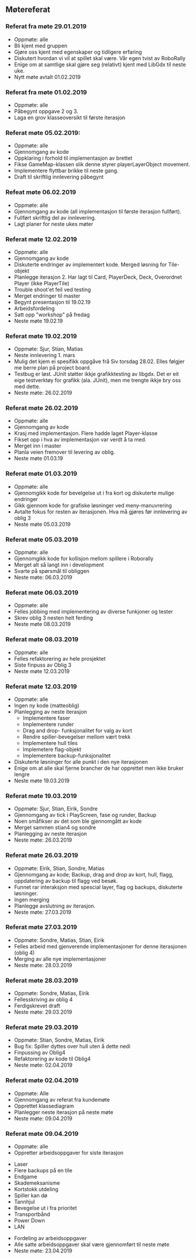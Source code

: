 ## Møtereferat

### Referat fra møte 29.01.2019
- Oppmøte: alle
- Bli kjent med gruppen
- Gjøre oss kjent med egenskaper og tidligere erfaring
- Diskutert hvordan vi vil at spillet skal være. Vår egen tvist av RoboRally
- Enige om at samtlige skal gjøre seg (relativt) kjent med LibGdx til neste uke.
- Nytt møte avtalt 01.02.2019

### Referat fra møte 01.02.2019
- Oppmøte: alle
- Påbegynt oppgave 2 og 3.
- Laga en grov klasseoversikt til første iterasjon

### Referat møte 05.02.2019:
- Oppmøte: alle
- Gjennomgang av kode
- Oppklaring i forhold til implementasjon av brettet
- Fikse GameMap-klassen slik denne styrer playerLayerObject movement.
- Implementere flyttbar brikke til neste gang.
- Draft til skriftlig innlevering påbegynt

### Refeat møte 06.02.2019
- Oppmøte: alle
- Gjennomgang av kode (all implementasjon til første iterasjon fullført).
- Fullført skriftlig del av innlevering.
- Lagt planer for neste ukes møter  

###  Referat møte 12.02.2019
 - Oppmøte: alle
 - Gjennomgang av kode
 - Diskuterte endringer av implementert kode. Merged løsning for Tile-objekt
 - Planlegge iterasjon 2. Har lagt til Card, PlayerDeck, Deck, Overordnet Player (ikke PlayerTile)
 - Trouble shoot'et feil ved testing
 - Merget endringer til master
 - Begynt presentasjon til 19.02.19
 - Arbeidsfordeling
 - Satt opp "workshop" på fredag
 - Neste møte 19.02.19
 
### Referat møte 19.02.2019
 - Oppmøte: Sjur, Stian, Matias
 - Neste innlevering 1. mars
 - Mulig det kjem ei spesifikk oppgåve frå Siv torsdag 28.02. Elles følgjer me berre plan på project board.
 - Testbug er løst. JUnit støtter ikkje grafikktesting av libgdx. Det er eit eige testverktøy for grafikk (ala. JUnit), men me trengte      ikkje bry oss med dette.
 - Neste møte: 26.02.2019
 
### Referat møte 26.02.2019
 - Oppmøte: alle
 - Gjennomgang av kode
 - Krasj med implementasjon. Flere hadde laget Player-klasse
 - Fikset opp i hva av implementasjon var verdt å ta med.
 - Merget inn i master
 - Planla veien fremover til levering av oblig.
 - Neste møte 01.03.19
 
### Referat møte 01.03.2019
 - Oppmøte: alle
 - Gjennomgikk kode for bevelgelse ut i fra kort og diskuterte mulige endringer
 - Gikk gjennom kode for grafiske løsninger ved meny-manuvrering
 - Avtalte fokus for resten av iterasjonen. Hva må gjøres før innlevering av oblig 3
 - Neste møte 05.03.2019
   
### Referat møte 05.03.2019
 - Oppmøte: alle
 - Gjennomgikk kode for kollisjon mellom spillere i Roborally
 - Merget alt så langt inn i development
 - Svarte på spørsmål til obliggen
 - Neste møte: 06.03.2019
 
### Referat møte 06.03.2019
 - Oppmøte: alle
 - Felles jobbing med implementering av diverse funkjoner og tester
 - Skrev oblig 3 nesten helt ferding
 - Neste møte 08.03.2019
 
### Referat møte 08.03.2019
 - Oppmøte: alle
 - Felles refaktorering av hele prosjektet
 - Siste finpuss av Oblig 3
 - Neste møte 12.03.2019
 
### Referat møte 12.03.2019
 - Oppmøte: alle
 - Ingen ny kode (matteoblig)
 - Planlegging av neste iterasjon
   * Implementere faser
   * Implementere runder
   * Drag and drop- funksjonalitet for valg av kort
   * Rendre spiller-bevegelser mellom vært trekk
   * Implementere hull tiles
   * Implemetere flag-objekt
   * Implementere backup-funksjonalitet
 - Diskuterte løsninger for alle punkt i den nye iterasjonen
 - Enige om at alle skal fjerne brancher de har opprettet men ikke bruker lengre
 - Neste møte 19.03.2019
 
 ### Referat møte 19.03.2019
  - Oppmøte: Sjur, Stian, Eirik, Sondre
  - Gjennomgang av tick i PlayScreen, fase og runder, Backup
  - Noen småfikser av det som ble gjennomgått av kode
  - Merget sammen stian4 og sondre
  - Planlegging av neste iterasjon
  - Neste møte: 26.03.2019

### Referat møte 26.03.2019
  - Oppmøte: Eirik, Stian, Sondre, Matias
  - Gjennomgang av kode; Backup, drag and drop av kort,
      hull, flagg, oppdatering av backup til flagg ved besøk.
  - Funnet rar interaksjon med spescial layer, flag og backups,
      diskuterte løsninger.
  - Ingen merging
  - Planlegge avslutning av iterasjon.
  - Neste møte: 27.03.2019
  
### Referat møte 27.03.2019
 - Oppmøte: Sondre, Matias, Stian, Eirik
 - Felles arbeid med gjenverende implementasjoner for denne iterasjonen (oblig 4)
 - Merging av alle nye implementasjoner
 - Neste møte: 28.03.2019
 
 ### Referat møte 28.03.2019
  - Oppmøte: Sondre, Matias, Eirik
  - Fellesskriving av oblig 4
  - Ferdigskrevet draft
  - Neste møte: 29.03.2019
  
### Referat møte 29.03.2019
 - Oppmøte: Stian, Sondre, Matias, Eirik
 - Bug fix: Spiller dyttes over hull uten å dette nedi
 - Finpussing av Oblig4
 - Refaktorering av kode til Oblig4
 - Neste møte: 02.04.2019
 
 ### Referat møte 02.04.2019
  - Oppmøte: Alle
  - Gjennomgang av referat fra kundemøte
  - Opprettet klassediagram
  - Planlegger neste iterasjon på neste møte
  - Neste møte: 09.04.2019
 
 ### Referat møte 09.04.2019
  - Oppmøte: alle
  - Oppretter arbeidsoppgaver for siste iterasjon
   * Laser
   * Flere backups på en tile
   * Endgame
   * Skademeksanisme
   * Kortstokk utdeling
   * Spiller kan dø
   * Tannhjul
   * Bevegelse ut i fra prioritet
   * Transportbånd
   * Power Down
   * LAN
  - Fordeling av arbeidsoppgaver
  - Alle satte arbeidsoppgaver skal være gjennomført til neste møte
  - Neste møte: 23.04.2019
